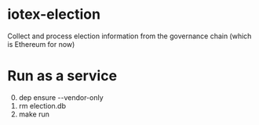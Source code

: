# iotex-election
Collect and process election information from the governance chain (which is Ethereum for now)

# Run as a service
0. dep ensure --vendor-only
1. rm election.db
2. make run 
